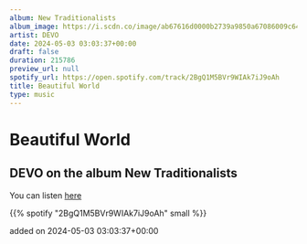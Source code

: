 ```yaml
---
album: New Traditionalists
album_image: https://i.scdn.co/image/ab67616d0000b2739a9850a67086009c64dbc369
artist: DEVO
date: 2024-05-03 03:03:37+00:00
draft: false
duration: 215786
preview_url: null
spotify_url: https://open.spotify.com/track/2BgQ1M5BVr9WIAk7iJ9oAh
title: Beautiful World
type: music
---
```



# Beautiful World

## DEVO on the album New Traditionalists

You can listen [here](https://open.spotify.com/track/2BgQ1M5BVr9WIAk7iJ9oAh)

{{% spotify "2BgQ1M5BVr9WIAk7iJ9oAh" small %}}

added on 2024-05-03 03:03:37+00:00